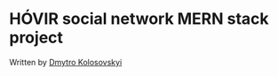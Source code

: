 # HÓVIR social network MERN stack project

Written by [Dmytro Kolosovskyi](https://dmytro-kolosovskyi-3js.netlify.app)